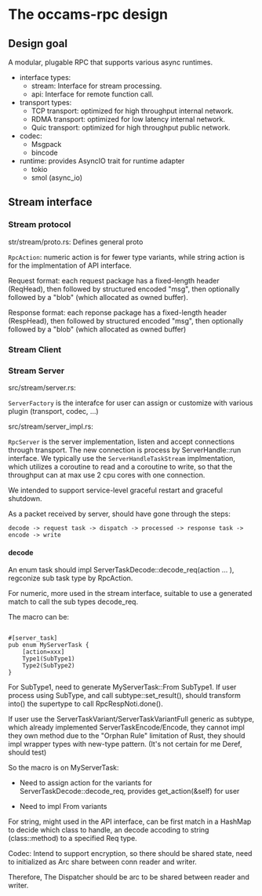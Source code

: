 # The occams-rpc design

## Design goal

A modular, plugable RPC that supports various async runtimes.

* interface types:
  - stream: Interface for stream processing.
  - api: Interface for remote function call.
* transport types:
  - TCP transport: optimized for high throughput internal network.
  - RDMA transport: optimized for low latency internal network.
  - Quic transport: optimized for high throughput public network.
* codec:
  - Msgpack
  - bincode
* runtime: provides AsyncIO trait for runtime adapter
  - tokio
  - smol (async_io)

## Stream interface

### Stream protocol

str/stream/proto.rs: Defines general proto

`RpcAction`: numeric action is for fewer type variants, while string action is for the implmentation of API interface.

Request format: each request package has a fixed-length header (ReqHead), then followed by structured encoded "msg", then optionally followed by a "blob" (which allocated as owned buffer).

Response format: each reponse package has a fixed-length header (RespHead), then followed by structured encoded "msg", then optionally followed by a "blob" (which allocated as owned buffer)

### Stream Client


### Stream Server

src/stream/server.rs:

`ServerFactory` is the interafce for user can assign or customize with various plugin (transport, codec, ...)

src/stream/server_impl.rs:

`RpcServer` is the server implementation, listen and accept connections through transport. The new connection is process by ServerHandle::run interface. We typically use the `ServerHandleTaskStream` implmentation, which utilizes a coroutine to read and a coroutine to write, so that the throughput can at max use 2 cpu cores with one connection.

We intended to support service-level graceful restart and graceful shutdown.

As a packet received by server, should have gone through the steps:

    decode -> request task -> dispatch -> processed -> response task -> encode -> write

#### decode

An enum task should impl ServerTaskDecode::decode_req(action ... ), regconize sub task type by RpcAction.

For numeric, more used in the stream interface, suitable to use a generated match to call the sub types decode_req.

The macro can be:

```

#[server_task]
pub enum MyServerTask {
    [action=xxx]
    Type1(SubType1)
    Type2(SubType2)
}
```


For SubType1, need to generate MyServerTask::From SubType1. If user process using SubType, and call subtype::set_result(), should transform into() the supertype to call RpcRespNoti.done().

If user use the ServerTaskVariant/ServerTaskVariantFull generic as subtype, which already implemented ServerTaskEncode/Encode,
 they cannot impl they own method due to the "Orphan Rule" limitation of Rust,
 they should impl wrapper types with new-type pattern. (It's not certain for me Deref, should test)

So the macro is on MyServerTask:

* Need to assign action for the variants for ServerTaskDecode::decode_req, provides get_action(&self) for user

* Need to impl From variants

For string, might used in the API interface, can be first match in a HashMap to decide which class to handle, an decode accoding to string (class::method) to a specified Req type.


Codec:  Intend to support encryption, so there should be shared state, need to initialized as Arc<Codec> share between
conn reader and writer.

Therefore, The Dispatcher should be arc to be shared between reader and writer.
